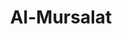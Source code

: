 ---
title: "Al-Mursalat"
arabic: "المرسلٰت"
no: 77
arabic_no: ٧٧
ayah: 50
prev: al-insan
next: an-naba
---